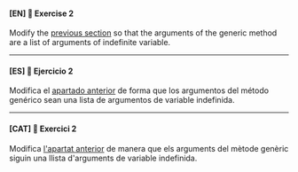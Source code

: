 
#### [EN] 📍 Exercise 2

Modify the [previous section](https://github.com/ariamdev/IT-ACADEMY-SPRINT-1/tree/main/SPRINT1/Tasca%20S1%2006%20Generics/Nivell%202/n2exercici1) so that the arguments of the generic method are a list of arguments of indefinite variable.

---

#### [ES] 📍 Ejercicio 2

Modifica el [apartado anterior](https://github.com/ariamdev/IT-ACADEMY-SPRINT-1/tree/main/SPRINT1/Tasca%20S1%2006%20Generics/Nivell%202/n2exercici1) de forma que los argumentos del método genérico sean una lista de argumentos de variable indefinida.

---

#### [CAT] 📍 Exercici 2

Modifica [l'apartat anterior](https://github.com/ariamdev/IT-ACADEMY-SPRINT-1/tree/main/SPRINT1/Tasca%20S1%2006%20Generics/Nivell%202/n2exercici1) de manera que els arguments del mètode genèric siguin una llista d'arguments de variable indefinida.



